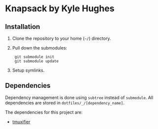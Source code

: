 # Knapsack by Kyle Hughes

## Installation

1. Clone the repository to your home (`~/`) directory.
2. Pull down the submodules:

		git submodule init
		git submodule update
		
3. Setup symlinks.

## Dependencies

Dependency management is done using `subtree` instead of `submodule`. All dependencies are stored in 
`dotfiles/_/[dependency_name]`.

The dependencies for this project are:  
- [tmuxifier][dependencies_tmuxifier]


[dependencies_subtree_explain]: http://blogs.atlassian.com/2013/05/alternatives-to-git-submodule-git-subtree/
[dependencies_tmuxifier]: https://github.com/jimeh/tmuxifier
